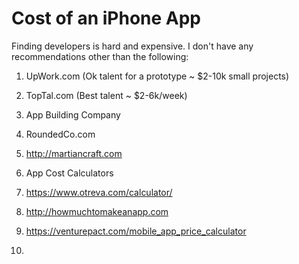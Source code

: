 # Cost of an iPhone App #


Finding developers is hard and expensive. I don't have any recommendations other than the following:

1. UpWork.com (Ok talent for a prototype ~ $2-10k small projects)
2. TopTal.com (Best talent ~ $2-6k/week)
3. App Building Company
1. RoundedCo.com
2. http://martiancraft.com

4. App Cost Calculators
1. https://www.otreva.com/calculator/
2. http://howmuchtomakeanapp.com
3. https://venturepact.com/mobile_app_price_calculator
4. 